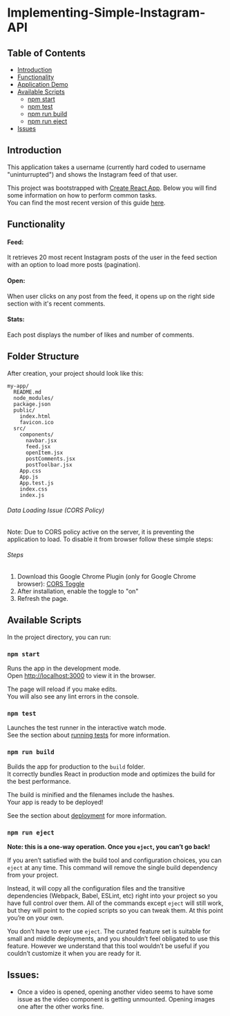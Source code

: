 # Implementing-Simple-Instagram-API

## Table of Contents

- [Introduction](#introduction)
- [Functionality](#functionality)
- [Application Demo](#application-demo)
- [Available Scripts](#available-scripts)
  - [npm start](#npm-start)
  - [npm test](#npm-test)
  - [npm run build](#npm-run-build)
  - [npm run eject](#npm-run-eject)
- [Issues](#issues)



## Introduction

This application takes a username (currently hard coded to username "uninturrupted") and shows the Instagram feed of that user.

This project was bootstrapped with [Create React App](https://github.com/facebookincubator/create-react-app).
Below you will find some information on how to perform common tasks.<br>
You can find the most recent version of this guide [here](https://github.com/facebookincubator/create-react-app/blob/master/packages/react-scripts/template/README.md).

## Functionality

#### Feed:
It retrieves 20 most recent Instagram posts of the user in the feed section with an option to load more posts (pagination).

#### Open:
When user clicks on any post from the feed, it opens up on the right side section with it's recent comments.

#### Stats:
Each post displays the number of likes and number of comments.

## Folder Structure

After creation, your project should look like this:

```
my-app/
  README.md
  node_modules/
  package.json
  public/
    index.html
    favicon.ico
  src/
    components/
      navbar.jsx
      feed.jsx
      openItem.jsx
      postComments.jsx
      postToolbar.jsx
    App.css
    App.js
    App.test.js
    index.css
    index.js
```


###### Data Loading Issue (CORS Policy)
Note: Due to CORS policy active on the server, it is preventing the application to load. To disable it from browser follow these simple steps:

###### Steps

1. Download this Google Chrome Plugin (only for Google Chrome browser): [CORS Toggle](https://chrome.google.com/webstore/detail/cors-toggle/omcncfnpmcabckcddookmnajignpffnh?utm_source=chrome-app-launcher-info-dialog)
2. After installation, enable the toggle to "on"
3. Refresh the page.


## Available Scripts

In the project directory, you can run:

### `npm start`

Runs the app in the development mode.<br>
Open [http://localhost:3000](http://localhost:3000) to view it in the browser.

The page will reload if you make edits.<br>
You will also see any lint errors in the console.

### `npm test`

Launches the test runner in the interactive watch mode.<br>
See the section about [running tests](#running-tests) for more information.

### `npm run build`

Builds the app for production to the `build` folder.<br>
It correctly bundles React in production mode and optimizes the build for the best performance.

The build is minified and the filenames include the hashes.<br>
Your app is ready to be deployed!

See the section about [deployment](#deployment) for more information.

### `npm run eject`

**Note: this is a one-way operation. Once you `eject`, you can’t go back!**

If you aren’t satisfied with the build tool and configuration choices, you can `eject` at any time. This command will remove the single build dependency from your project.

Instead, it will copy all the configuration files and the transitive dependencies (Webpack, Babel, ESLint, etc) right into your project so you have full control over them. All of the commands except `eject` will still work, but they will point to the copied scripts so you can tweak them. At this point you’re on your own.

You don’t have to ever use `eject`. The curated feature set is suitable for small and middle deployments, and you shouldn’t feel obligated to use this feature. However we understand that this tool wouldn’t be useful if you couldn’t customize it when you are ready for it.

## Issues:
- Once a video is opened, opening another video seems to have some issue as the video component is getting unmounted. Opening images one after the other works fine.

